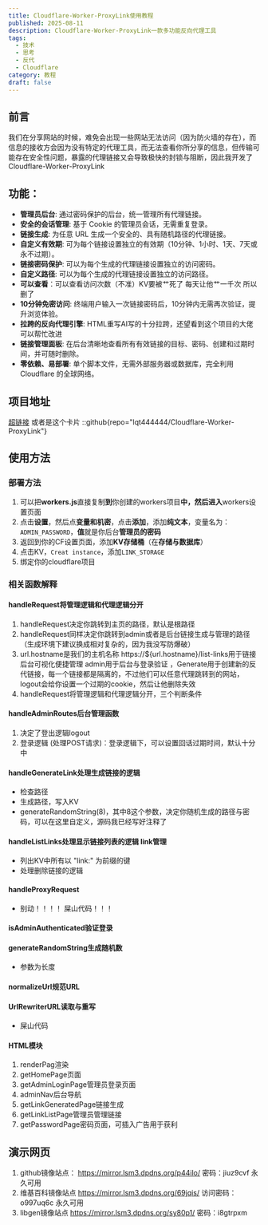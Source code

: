 ```yaml
---
title: Cloudflare-Worker-ProxyLink使用教程
published: 2025-08-11
description: Cloudflare-Worker-ProxyLink一款多功能反向代理工具
tags:
  - 技术
  - 思考
  - 反代
  - Cloudflare
category: 教程
draft: false
---
```

## 前言
我们在分享网站的时候，难免会出现一些网站无法访问（因为防火墙的存在），而信息的接收方会因为没有特定的代理工具，而无法查看你所分享的信息，但传输可能存在安全性问题，暴露的代理链接又会导致极快的封锁与阻断，因此我开发了Cloudflare-Worker-ProxyLink

## 功能：
- **管理员后台**: 通过密码保护的后台，统一管理所有代理链接。
- **安全的会话管理**: 基于 Cookie 的管理员会话，无需重复登录。
- **链接生成**: 为任意 URL 生成一个安全的、具有随机路径的代理链接。
- **自定义有效期**: 可为每个链接设置独立的有效期（10分钟、1小时、1天、7天或永不过期）。
- **链接密码保护**: 可以为每个生成的代理链接设置独立的访问密码。
- **自定义路径**: 可以为每个生成的代理链接设置独立的访问路径。
- **可以查看**：可以查看访问次数（不准）KV要被艹死了 每天让他艹一千次 所以删了
- **10分钟免密访问**: 终端用户输入一次链接密码后，10分钟内无需再次验证，提升浏览体验。
- **拉跨的反向代理引擎**: HTML重写AI写的十分拉跨，还望看到这个项目的大佬可以帮忙改进
- **链接管理面板**: 在后台清晰地查看所有有效链接的目标、密码、创建和过期时间，并可随时删除。
- **零依赖、易部署**: 单个脚本文件，无需外部服务器或数据库，完全利用 Cloudflare 的全球网络。
## 项目地址
[超链接](https://github.com/lqt444444/Cloudflare-Worker-ProxyLink#%E6%A0%B8%E5%BF%83%E5%8A%9F%E8%83%BD)
或者是这个卡片
::github{repo="lqt444444/Cloudflare-Worker-ProxyLink"}
## 使用方法

### 部署方法
1. 可以把**workers.js**直接复制**到**你创建的workers项目**中，然后进入**workers设置页面
2. 点击**设置**，然后点**变量和机密**，点击**添加**，添加**纯文本**，变量名为：`ADMIN_PASSWORD`，**值**就是你后台**管理员的密码**
3. 返回到你的CF设置页面，添加**KV存储桶**（在**存储与数据库**）
4. 点击KV，`Creat instance`，添加`LINK_STORAGE`
5. 绑定你的cloudflare项目

### 相关函数解释
#### handleRequest将管理逻辑和代理逻辑分开
1. handleRequest决定你跳转到主页的路径，默认是根路径
2. handleRequest同样决定你跳转到admin或者是后台链接生成与管理的路径（生成环境下建议换成相对复杂的，因为我没写防爆破）
3. url.hostname是我们的主机名称 https://${url.hostname}/list-links用于链接后台可视化便捷管理 admin用于后台与登录验证 ，Generate用于创建新的反代链接，每一个链接都是隔离的，不过他们可以任意代理跳转到的网站，logout会给你设置一个过期的cookie，然后让他删除失效
4. handleRequest将管理逻辑和代理逻辑分开，三个判断条件

#### handleAdminRoutes后台管理函数
1. 决定了登出逻辑logout
2. 登录逻辑 (处理POST请求)：登录逻辑下，可以设置回话过期时间，默认十分中

#### handleGenerateLink处理生成链接的逻辑
- 检查路径
- 生成路径，写入KV
- generateRandomString(8)，其中8这个参数，决定你随机生成的路径与密码，可以在这里自定义，源码我已经写好注释了
#### handleListLinks处理显示链接列表的逻辑 link管理
- 列出KV中所有以 "link:" 为前缀的键
- 处理删除链接的逻辑
#### handleProxyRequest
- 别动！！！！ 屎山代码！！！
#### isAdminAuthenticated验证登录

#### generateRandomString生成随机数
- 参数为长度

#### normalizeUrl规范URL

#### UrlRewriterURL读取与重写
- 屎山代码
#### HTML模块
1. renderPag渲染
2. getHomePage页面
3. getAdminLoginPage管理员登录页面
4. adminNav后台导航
5. getLinkGeneratedPage链接生成
6. getLinkListPage管理员管理链接
7. getPasswordPage密码页面，可插入广告用于获利

## 演示网页

1. github镜像站点：
https://mirror.lsm3.dpdns.org/p44ilo/
密码：jiuz9cvf
永久可用
2. 维基百科镜像站点
https://mirror.lsm3.dpdns.org/69jqis/
访问密码：o997uq6c
永久可用
3. libgen镜像站点
https://mirror.lsm3.dpdns.org/sy80p1/
密码：i8gtrpxm